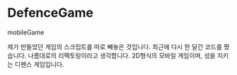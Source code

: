 # DefenceGame
mobileGame

제가 만들었던 게임의 스크립트를 따로 빼놓은 것입니다.
최근에 다시 한 달간 코드를 짰습니다. 나름대로의 리팩토링이라고 생각합니다.
2D형식의 모바일 게임이며, 성을 지키는 디펜스 게임입니다.
